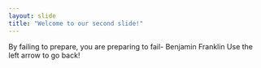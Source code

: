```yaml
---
layout: slide
title: "Welcome to our second slide!"
---
```

By failing to prepare, you are preparing to fail- Benjamin Franklin
Use the left arrow to go back!
